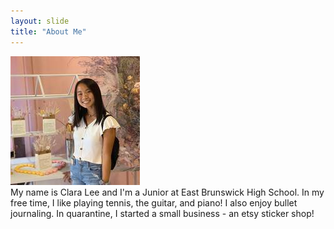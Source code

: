 ```yaml
---
layout: slide
title: "About Me"
---
```


![](bioimage.jpg)<br/>
My name is Clara Lee and I'm a Junior at East Brunswick High School. In my free time, I like playing tennis, the guitar, and piano! I also enjoy bullet journaling. In quarantine, I started a small business - an etsy sticker shop!


